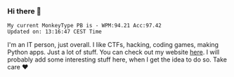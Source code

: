 ### Hi there 👋
<!-- PB START -->
```
My current MonkeyType PB is - WPM:94.21 Acc:97.42
Updated on: 13:16:47 CEST Time
```
<!-- PB END -->
I'm an IT person, just overall. I like CTFs, hacking, coding games, making Python apps. Just a lot of stuff.
You can check out my website [here](https://skill3472.github.io/).
I will probably add some interesting stuff here, when I get the idea to do so. Take care ❤️
